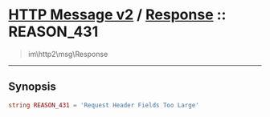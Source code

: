 # [HTTP Message v2](http2.md) / [Response](http2-Response.md) :: REASON_431
 > im\http2\msg\Response
____

## Synopsis
```php
string REASON_431 = 'Request Header Fields Too Large'
```

